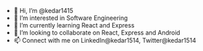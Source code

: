 - 👋 Hi, I’m @kedar1415
- 👀 I’m interested in Software Engineering
- 🌱 I’m currently learning React and Express
- 💞️ I’m looking to collaborate on React, Express and Android
- 📫 Connect with me on LinkedIn@kedar1514, Twitter@kedar1514

<!---
kedar1415/kedar1415 is a ✨ special ✨ repository because its `README.md` (this file) appears on your GitHub profile.
You can click the Preview link to take a look at your changes.
--->
